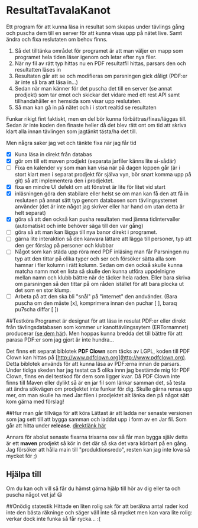 # ResultatTavalaKanot
Ett program för att kunna läsa in resultat som skapas under tävlings gång och puscha dem till en server för att kunna visas upp på nätet live. Samt ändra och fixa reslutaten om behov finns.

1. Så det tilltänka området för programet är att man väljer en mapp som programet hela tiden läser igenom och letar efter nya filer. 
2. När ny fil av rätt typ hittas nu en PDF resultatfil hittas, parsars den och resultatten läses in
3. Resultaten går att se och modifieras om parsningen gick dåligt (PDF:er är inte så bra att läsa in...)
4. Sedan när man känner för det puscha det till en server (se annat prodjekt) som tar emot och skickar det vidare med ett rest API samt tillhandahåller en hemsida som visar upp reslutaten.
5. Så man kan gå in på nätet och i i stort realtid se resultaten


Funkar rikigt fint faktiskt, men en del bör kunna förbättras/fixas/läggas till. Sedan är inte koden den finaste heller då det blev rätt ont om tid att skriva klart alla innan tävlingen som jagtänkt tästa/ha det till.

Men några saker jag vet och tänkte fixa när jag får tid
- [x] Kuna läsa in direkt från databas
- [x] gör om till ett maven prodjekt (separata jarfiler känns lite si-sådär)
- [ ] Fixa en kalender vy som man kan visa när på dagen loppen går (är i stort klart men i separat prodjekt för själva vyn, bör snart komma upp på git) så att implementera den i prodjektet.
- [x] fixa en mindre UI defekt om att fönstret är lite för litet vid start
- [x] inläsningen göra den stabilare eller helst se om man kan få den att få in reslutaen på annat sätt typ genom databasen som tävlingsystemet använder (det är inte något jag skriver eller har hand om utan detta är helt separat)
- [x] göra så att den också kan pusha resultaten med jämna tidintervaller (automatiskt och inte behöver säga till den var gång)
- [ ] göra så att man kan lägga till nya banor direkt i programet.
- [ ] gärna lite interaktion så den kanvara lättare att lägga till personer, typ att den ger förslag på personer och klubbar
- [ ] Något som kan städa upp röra med PDF inläsing man får Parsningen nu typ att den tittar på olika typer och ser och försöker sätta alla som hamnar i fler kolumn i rätt kolumn. Sedan om den också skulle kunna matcha namn mot en lista så skulle den kunna utföra uppdelnigne mellan namn och klubb bättre när de täcker hela raden. Eller bara skriva om parsningen så den tittar på om råden istället för att bara plocka ut det som en stor klump.
- [ ] Arbeta på att den ska bli "snål" på "internet" den andvänder. (Bara puscha om den måste [x], komprimera innan den puchar [ ], baraq pu7scha diffar [ ])

##Testköra
Programet är designat för att läsa in resulat PDF:er eller direkt från tävlingsdatabasen som kommer ur kanottävlingssytem (ERTornamnet) producerar ([se dem här](https://github.com/flaime/ResultatTavalaKanot/tree/master/PDFer%20att%20testa%20med)). Men hoppas kunna bredda det till bättre för att parasa PDF:er som jag gjort är inte hundra... 

Det finns ett separat biblotek **PDF Clown** som täcks av LGPL, koden till PDF Clown kan hittas på [http://www.pdfclown.org](http://www.pdfclown.org). Detta biblotek används för att kunna läsa av PDF:erna innan de parsars. Under tidiga skeden har jag testat ca 5 olika innn jag bestämde mig för PDF Clown, finns en del testkod för dem som ligger kvar. Då PDF Clown inte finns till Maven eller dylikt så är en jar fil som länkar samman det, så testa att ändra sökvägen om prodjektet inte funkar för dig. Skulle gärna rensa upp mer, om man skulle ha med Jar:filen i prodjektet alt länka den på något sätt kom gärna med förslag!

##Hur man går tillväga för att köra
Lättast är att ladda ner senaste versionen som jag sett till att bygga samman och laddat upp i form av en Jar fil. Som går att hitta under **release**.  [direktlänk här]( https://github.com/flaime/ResultatTavalaKanot/releases)

Annars för abolut senaste fixarna trixarna osv så får man bygga själv detta är ett **maven** prodjekt så kör in det där så ska det vara körbart på en gång. Jag försöker att hålla main till "produktionsredo", resten kan jag inte lova så mycket för ;) 

## Hjälpa till
Om du kan och vill så får du hämst gärna hjälp till hör av dig eller ta och puscha något vet ja! :smiley:


##Onödig statestik
Hittade en liten rolig sak för att beräkna antal rader kod inte den bästa räkninge och säger väll inte så mycket men kan vara lite rolig: verkar dock inte funka så får rycka... :( 

<script src="http://code.jquery.com/jquery-1.4.2.min.js"></script>
<script>
'use strict';
//replace jquery/jquery with the repo you're interested in
//https://api.github.com/flaime/ResultatTavalaKanot/stats/contributors
fetch('https://api.github.com/repos/flaime/ResultatTavalaKanot/stats/contributors') //https://api.github.com/repos/jquery/jquery/stats/contributors')
    .then(response => response.json())
    .then(contributors => contributors
        .map(contributor => contributor.weeks
            .reduce((lineCount, week) => lineCount + week.a - week.d, 0)))
    .then(lineCounts => lineCounts.reduce((lineTotal, lineCount) => lineTotal + lineCount))
    .then(lines => window.alert(lines));
    document.write(5 + 6);
</script>
